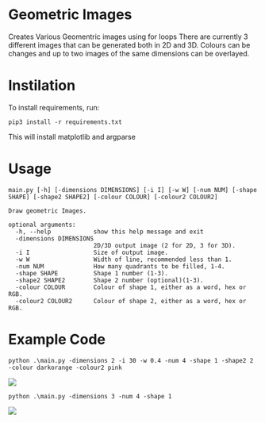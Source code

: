 # Geometric Images
Creates Various Geomentric images using for loops
There are currently 3 different images that can be generated both in 2D and 3D. Colours can be changes and up to two images of the same dimensions can be overlayed.

# Instilation
To install requirements, run:

`pip3 install -r requirements.txt`

This will install matplotlib and argparse
# Usage
```
main.py [-h] [-dimensions DIMENSIONS] [-i I] [-w W] [-num NUM] [-shape SHAPE] [-shape2 SHAPE2] [-colour COLOUR] [-colour2 COLOUR2]

Draw geometric Images.

optional arguments:
  -h, --help            show this help message and exit
  -dimensions DIMENSIONS
                        2D/3D output image (2 for 2D, 3 for 3D).
  -i I                  Size of output image.
  -w W                  Width of line, recommended less than 1.
  -num NUM              How many quadrants to be filled, 1-4.
  -shape SHAPE          Shape 1 number (1-3).
  -shape2 SHAPE2        Shape 2 number (optional)(1-3).
  -colour COLOUR        Colour of shape 1, either as a word, hex or RGB.
  -colour2 COLOUR2      Colour of shape 2, either as a word, hex or RGB.
  ```
  
  # Example Code
  ```python .\main.py -dimensions 2 -i 30 -w 0.4 -num 4 -shape 1 -shape2 2 -colour darkorange -colour2 pink```
  
  <img src='/outputs/examplecodeoutput.png'>
  
  ```python .\main.py -dimensions 3 -num 4 -shape 1```
  
  <img src='/outputs/3dexample.png'>
